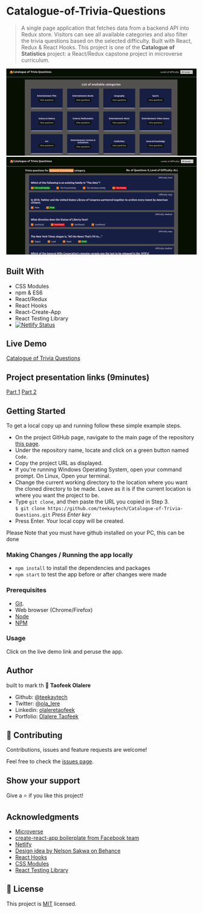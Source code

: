 # Catalogue-of-Trivia-Questions

> A single page application that fetches data from a backend API into Redux store. Visitors can see all available categories and also filter the trivia questions based on the selected difficulty. Built with React, Redux &amp; React Hooks. This project is one of the **Catalogue of Statistics** project: a React/Redux capstone project in microverse curriculum.

![First Screenshot here...](public/screenshots/screenshot.png)
![Second screenshot here...](public/screenshots/screenshot2.png)

## Built With

- CSS Modules
- npm & ES6
- React/Redux
- React Hooks
- React-Create-App
- React Testing Library
- [![Netlify Status](https://api.netlify.com/api/v1/badges/781b0a1d-c0ad-4305-8c83-df21a1bf38aa/deploy-status)](https://app.netlify.com/sites/cat-of-trivia-questions/deploys)

## Live Demo

[Catalogue of Trivia Questions](https://cat-of-trivia-questions.netlify.app/)

## Project presentation links (9minutes)

[Part 1](https://www.loom.com/share/c906f204e82843f8bd6348b83e9f7562)
[Part 2](https://www.loom.com/share/6a358307f9f04bce9a93b812f63367e3)

## Getting Started

To get a local copy up and running follow these simple example steps.

- On the project GitHub page, navigate to the main page of the repository [this page](https://github.com/teekaytech/Catalogue-of-Trivia-Questions).
- Under the repository name, locate and click on a green button named `Code`.
- Copy the project URL as displayed.
- If you're running Windows Operating System, open your command prompt. On Linux, Open your terminal.
- Change the current working directory to the location where you want the cloned directory to be made. Leave as it is if the current location is where you want the project to be.
- Type `git clone`, and then paste the URL you copied in Step 3.<br>
  `$ git clone https://github.com/teekaytech/Catalogue-of-Trivia-Questions.git` <em>Press Enter key</em><br>
- Press Enter. Your local copy will be created.

Please Note that you must have github installed on your PC, this can be done

### Making Changes / Running the app locally

- `npm install` to install the dependencies and packages
- `npm start` to test the app before or after changes were made

### Prerequisites

- [Git](https://gist.github.com/derhuerst/1b15ff4652a867391f03).
- Web browser (Chrome/Firefox)
- [Node](https://nodejs.org/en/)
- [NPM](https://www.npmjs.com/get-npm)

### Usage

Click on the live demo link and peruse the app.

## Author

built to mark th
👤 **Taofeek Olalere**

- Github: [@teekaytech](https://github.com/teekaytech)
- Twitter: [@ola_lere](https://twitter.com/ola_lere)
- Linkedin: [olaleretaofeek](https://linkedin.com/in/olaleretaofeek)
- Portfolio: [Olalere Taofeek](https://teekaytech.github.io/olaleretaofeek/)

## 🤝 Contributing

Contributions, issues and feature requests are welcome!

Feel free to check the [issues page](https://github.com/teekaytech/Catalogue-of-Papers/issues/).

## Show your support

Give a ⭐️ if you like this project!

## Acknowledgments

- [Microverse](https://.microverse.org/)
- [create-react-app boilerplate from Facebook team](https://github.com/facebook/create-react-app)
- [Netlify](https://app.netlify.com/)
- [Design idea by Nelson Sakwa on Behance](<https://www.behance.net/gallery/31579789/Ballhead-App-(Free-PSDs)>)
- [React Hooks](https://reactjs.org/docs/hooks-intro.html)
- [CSS Modules](https://css-tricks.com/css-modules-part-1-need/)
- [React Testing Library](https://github.com/testing-library/react-testing-library)

## 📝 License

This project is [MIT](/LICENSE) licensed.
